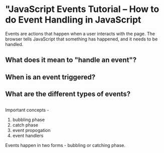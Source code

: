 # "JavaScript Events Tutorial – How to do Event Handling in JavaScript

Events are actions that happen when a user interacts with the page. The browser tells JavaScript that something has happened, and it needs to be handled. 

## What does it mean to "handle an event"? 


## When is an event triggered?

## What are the different types of events?

## 

Important concepts - 
1. bubbling phase
2. catch phase
3. event propogation
4. event handlers


Events happen in two forms - bubbling or catching phase.